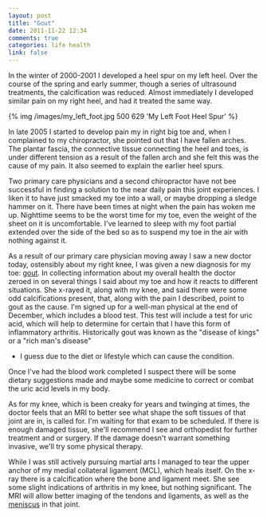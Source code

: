 ```yaml
---
layout: post
title: "Gout"
date: 2011-11-22 12:34
comments: true
categories: life health
link: false
---
```

In the winter of 2000-2001 I developed a heel spur on my left heel. Over the
course of the spring and early summer, though a series of ultrasound
treatments, the calcification was reduced. Almost immediately I developed
similar pain on my right heel, and had it treated the same way.

{% img /images/my_left_foot.jpg 500 629 'My Left Foot Heel Spur' %}

In late 2005 I started to develop pain my in right big toe and, when
I complained to my chiropractor, she pointed out that I have fallen arches. The
plantar fascia, the connective tissue connecting the heel and toes, is under
different tension as a result of the fallen arch and she felt this was the
cause of my pain. It also seemed to explain the earlier heel spurs.

Two primary care physicians and a second chiropractor have not bee successful
in finding a solution to the near daily pain this joint experiences. I liken it
to have just smacked my toe into a wall, or maybe dropping a sledge hammer on
it. There have been times at night when the pain has woken me up. Nighttime
seems to be the worst time for my toe, even the weight of the sheet on it is
uncomfortable. I've learned to sleep with my foot partial extended over the
side of the bed so as to suspend my toe in the air with nothing against it.

As a result of our primary care physician moving away I saw a new doctor today,
ostensibly about my right knee, I was given a new diagnosis for my toe:
[gout](http://en.wikipedia.org/wiki/Gout "Gout").
In collecting information about my overall health the doctor zeroed in on
several things I said about my toe and how it reacts to different situations.
She x-rayed it, along with my knee, and said there were some odd calcifications
present, that, along with the pain I described, point to gout as the cause. I'm
signed up for a well-man physical at the end of December, which includes
a blood test. This test will include a test for uric acid, which will help to
determine for certain that I have this form of inflammatory arthritis.
Historically gout was known as the "disease of kings" or a "rich man's disease"
- I guess due to the diet or lifestyle which can cause the condition. 

Once I've had the blood work completed I suspect there will be some dietary
suggestions made and maybe some medicine to correct or combat the uric acid
levels in my body.

As for my knee, which is been creaky for years and twinging at times, the
doctor feels that an MRI to better see what shape the soft tissues of that
joint are in, is called for. I'm waiting for that exam to be scheduled. If
there is enough damaged tissue, she'll recommend I see and orthopedist for
further treatment and or surgery. If the damage doesn't warrant something
invasive, we'll try some physical therapy. 

While I was still actively pursuing martial arts I managed to tear the upper
anchor of my medial collateral ligament (MCL), which heals itself. On the x-ray
there is a calcification where the bone and ligament meet. She see some slight
indications of arthritis in my knee, but nothing significant. The MRI will
allow better imaging of the tendons and ligaments, as well as the [meniscus](http://en.wikipedia.org/wiki/Meniscus_\(anatomy\) "Meniscus") in that joint.

